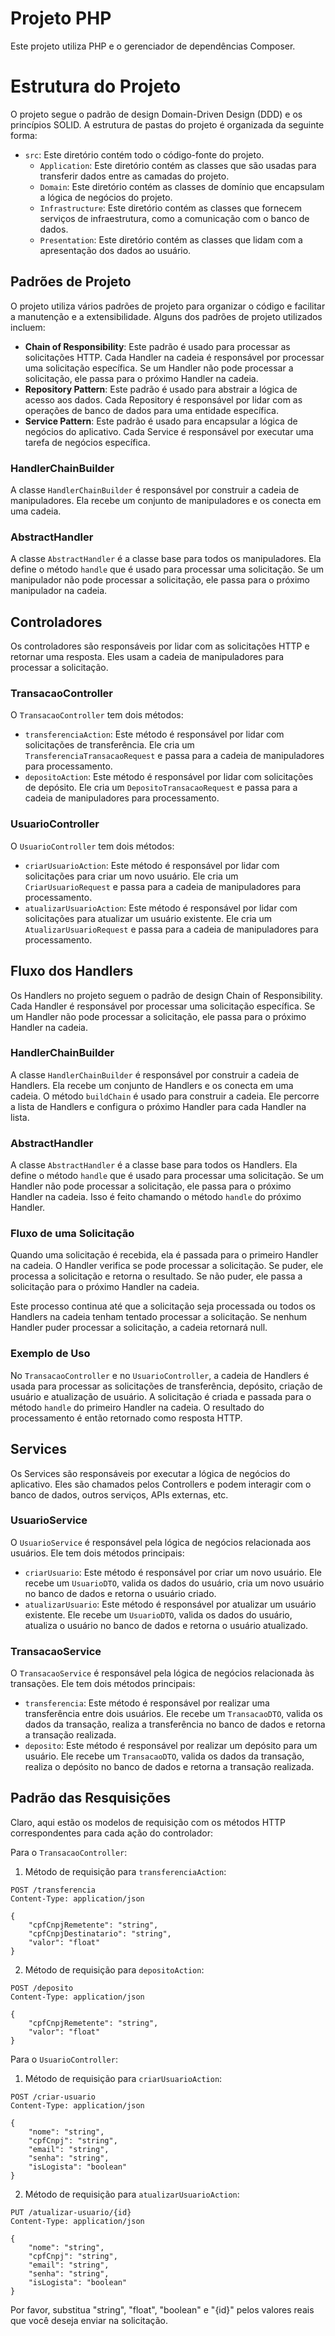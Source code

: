 
# Projeto PHP

Este projeto utiliza PHP e o gerenciador de dependências Composer.

# Estrutura do Projeto

O projeto segue o padrão de design Domain-Driven Design (DDD) e os princípios SOLID. A estrutura de pastas do projeto é organizada da seguinte forma:

- `src`: Este diretório contém todo o código-fonte do projeto.
  - `Application`: Este diretório contém as classes que são usadas para transferir dados entre as camadas do projeto.
  - `Domain`: Este diretório contém as classes de domínio que encapsulam a lógica de negócios do projeto.
  - `Infrastructure`: Este diretório contém as classes que fornecem serviços de infraestrutura, como a comunicação com o banco de dados.
  - `Presentation`: Este diretório contém as classes que lidam com a apresentação dos dados ao usuário.

## Padrões de Projeto

O projeto utiliza vários padrões de projeto para organizar o código e facilitar a manutenção e a extensibilidade. Alguns dos padrões de projeto utilizados incluem:

- **Chain of Responsibility**: Este padrão é usado para processar as solicitações HTTP. Cada Handler na cadeia é responsável por processar uma solicitação específica. Se um Handler não pode processar a solicitação, ele passa para o próximo Handler na cadeia.
- **Repository Pattern**: Este padrão é usado para abstrair a lógica de acesso aos dados. Cada Repository é responsável por lidar com as operações de banco de dados para uma entidade específica.
- **Service Pattern**: Este padrão é usado para encapsular a lógica de negócios do aplicativo. Cada Service é responsável por executar uma tarefa de negócios específica.

### HandlerChainBuilder

A classe `HandlerChainBuilder` é responsável por construir a cadeia de manipuladores. Ela recebe um conjunto de manipuladores e os conecta em uma cadeia.

### AbstractHandler

A classe `AbstractHandler` é a classe base para todos os manipuladores. Ela define o método `handle` que é usado para processar uma solicitação. Se um manipulador não pode processar a solicitação, ele passa para o próximo manipulador na cadeia.

## Controladores

Os controladores são responsáveis por lidar com as solicitações HTTP e retornar uma resposta. Eles usam a cadeia de manipuladores para processar a solicitação.

### TransacaoController

O `TransacaoController` tem dois métodos:

- `transferenciaAction`: Este método é responsável por lidar com solicitações de transferência. Ele cria um `TransferenciaTransacaoRequest` e passa para a cadeia de manipuladores para processamento.
- `depositoAction`: Este método é responsável por lidar com solicitações de depósito. Ele cria um `DepositoTransacaoRequest` e passa para a cadeia de manipuladores para processamento.

### UsuarioController

O `UsuarioController` tem dois métodos:

- `criarUsuarioAction`: Este método é responsável por lidar com solicitações para criar um novo usuário. Ele cria um `CriarUsuarioRequest` e passa para a cadeia de manipuladores para processamento.
- `atualizarUsuarioAction`: Este método é responsável por lidar com solicitações para atualizar um usuário existente. Ele cria um `AtualizarUsuarioRequest` e passa para a cadeia de manipuladores para processamento.

## Fluxo dos Handlers

Os Handlers no projeto seguem o padrão de design Chain of Responsibility. Cada Handler é responsável por processar uma solicitação específica. Se um Handler não pode processar a solicitação, ele passa para o próximo Handler na cadeia.

### HandlerChainBuilder

A classe `HandlerChainBuilder` é responsável por construir a cadeia de Handlers. Ela recebe um conjunto de Handlers e os conecta em uma cadeia. O método `buildChain` é usado para construir a cadeia. Ele percorre a lista de Handlers e configura o próximo Handler para cada Handler na lista.

### AbstractHandler

A classe `AbstractHandler` é a classe base para todos os Handlers. Ela define o método `handle` que é usado para processar uma solicitação. Se um Handler não pode processar a solicitação, ele passa para o próximo Handler na cadeia. Isso é feito chamando o método `handle` do próximo Handler.

### Fluxo de uma Solicitação

Quando uma solicitação é recebida, ela é passada para o primeiro Handler na cadeia. O Handler verifica se pode processar a solicitação. Se puder, ele processa a solicitação e retorna o resultado. Se não puder, ele passa a solicitação para o próximo Handler na cadeia.

Este processo continua até que a solicitação seja processada ou todos os Handlers na cadeia tenham tentado processar a solicitação. Se nenhum Handler puder processar a solicitação, a cadeia retornará null.

### Exemplo de Uso

No `TransacaoController` e no `UsuarioController`, a cadeia de Handlers é usada para processar as solicitações de transferência, depósito, criação de usuário e atualização de usuário. A solicitação é criada e passada para o método `handle` do primeiro Handler na cadeia. O resultado do processamento é então retornado como resposta HTTP.

## Services

Os Services são responsáveis por executar a lógica de negócios do aplicativo. Eles são chamados pelos Controllers e podem interagir com o banco de dados, outros serviços, APIs externas, etc.

### UsuarioService

O `UsuarioService` é responsável pela lógica de negócios relacionada aos usuários. Ele tem dois métodos principais:

- `criarUsuario`: Este método é responsável por criar um novo usuário. Ele recebe um `UsuarioDTO`, valida os dados do usuário, cria um novo usuário no banco de dados e retorna o usuário criado.
- `atualizarUsuario`: Este método é responsável por atualizar um usuário existente. Ele recebe um `UsuarioDTO`, valida os dados do usuário, atualiza o usuário no banco de dados e retorna o usuário atualizado.

### TransacaoService

O `TransacaoService` é responsável pela lógica de negócios relacionada às transações. Ele tem dois métodos principais:

- `transferencia`: Este método é responsável por realizar uma transferência entre dois usuários. Ele recebe um `TransacaoDTO`, valida os dados da transação, realiza a transferência no banco de dados e retorna a transação realizada.
- `deposito`: Este método é responsável por realizar um depósito para um usuário. Ele recebe um `TransacaoDTO`, valida os dados da transação, realiza o depósito no banco de dados e retorna a transação realizada.

## Padrão das Resquisições 
Claro, aqui estão os modelos de requisição com os métodos HTTP correspondentes para cada ação do controlador:

Para o `TransacaoController`:

1. Método de requisição para `transferenciaAction`:

```http
POST /transferencia
Content-Type: application/json

{
    "cpfCnpjRemetente": "string",
    "cpfCnpjDestinatario": "string",
    "valor": "float"
}
```

2. Método de requisição para `depositoAction`:

```http
POST /deposito
Content-Type: application/json

{
    "cpfCnpjRemetente": "string",
    "valor": "float"
}
```

Para o `UsuarioController`:

1. Método de requisição para `criarUsuarioAction`:

```http
POST /criar-usuario
Content-Type: application/json

{
    "nome": "string",
    "cpfCnpj": "string",
    "email": "string",
    "senha": "string",
    "isLogista": "boolean"
}
```

2. Método de requisição para `atualizarUsuarioAction`:

```http
PUT /atualizar-usuario/{id}
Content-Type: application/json

{
    "nome": "string",
    "cpfCnpj": "string",
    "email": "string",
    "senha": "string",
    "isLogista": "boolean"
}
```

Por favor, substitua "string", "float", "boolean" e "{id}" pelos valores reais que você deseja enviar na solicitação.

